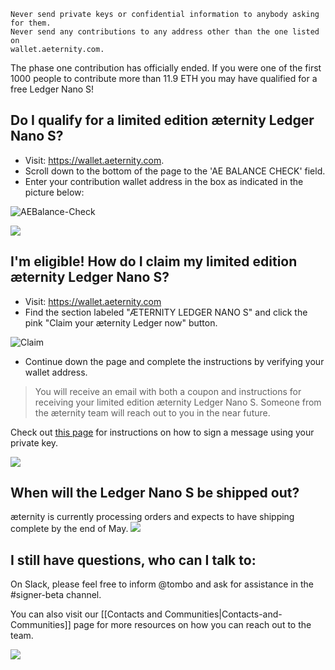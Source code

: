     Never send private keys or confidential information to anybody asking for them. 
    Never send any contributions to any address other than the one listed on 
    wallet.aeternity.com.

The phase one contribution has officially ended. If you were one of the
first 1000 people to contribute more than 11.9 ETH you may have
qualified for a free Ledger Nano S!

## Do I qualify for a limited edition æternity Ledger Nano S?

* Visit: https://wallet.aeternity.com.
* Scroll down to the bottom of the page to the 'AE BALANCE CHECK' field.
* Enter your contribution wallet address in the box as indicated in the picture below:

![AEBalance-Check](http://i.imgur.com/IjFPOFY.png)

[![](https://cdn-images-1.medium.com/max/800/1*Fh8Te8hkihkvLufP05tKPQ.png)](#)

## I'm eligible! How do I claim my limited edition æternity Ledger Nano S?

* Visit: https://wallet.aeternity.com
* Find the section labeled "ÆTERNITY LEDGER NANO S" and click the pink "Claim your æternity Ledger now" button.

![Claim](http://i.imgur.com/WhfLzF2.jpg)

* Continue down the page and complete the instructions by verifying your
  wallet address.

> You will receive an email with both a coupon and instructions for
> receiving your limited edition æternity Ledger Nano S. 
> Someone from the æternity team will reach out to you in the near future.

Check out [this page](https://github.com/aeternity/wiki/wiki/How-to-sign-a-message-with-a-private-key%3F) for instructions on how to sign a message using your private key.

[![](https://cdn-images-1.medium.com/max/800/1*Fh8Te8hkihkvLufP05tKPQ.png)](#)
## When will the Ledger Nano S be shipped out?

æternity is currently processing orders and expects to have shipping complete by the end of May.
[![](https://cdn-images-1.medium.com/max/800/1*Fh8Te8hkihkvLufP05tKPQ.png)](#)

## I still have questions, who can I talk to:

On Slack, please feel free to inform @tombo and ask for assistance in the #signer-beta channel. 

You can also visit our
[[Contacts and Communities|Contacts-and-Communities]] page for more resources on how you can reach out to the team.

[![](https://cdn-images-1.medium.com/max/800/1*Fh8Te8hkihkvLufP05tKPQ.png)](#)